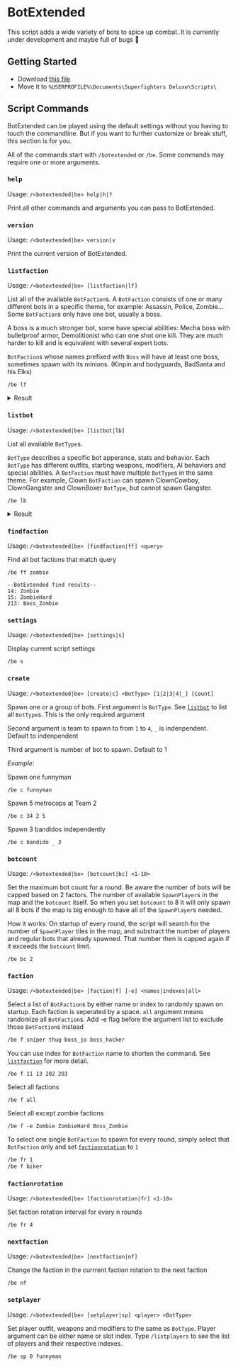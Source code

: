 # BotExtended

This script adds a wide variety of bots to spice up combat. It is currently
under development and maybe full of bugs :bug:

<!-- ## Features
- **Large variety of bots**: 60+ new bots for you to fight. No more having to fight hard and expert bots all the time.
- **Bot faction:** Bots will be spawned in many different factions: Thug, Police, Soldier, Assassin, Zombie... to keep you engaging every round.
- **Bosses with special abilities:** Multiple bosses that have special abilities and unique starting weapons to ramp up challenge if you are getting bored of winning expert bots in vanilla.
- **Reaction with dialogue:** Bots can have dialogues depend on the context and evironment around it
- **Special weapons**: Some bots have special weapons that can not be found otherwise. Kill it and get the big reward or die trying! -->

## Getting Started

- Download [this file](src/BotExtended/BotExtended.txt)
- Move it to `%USERPROFILE%\Documents\Superfighters Deluxe\Scripts\`

<!-- ## Factions
 -->


## Script Commands

BotExtended can be played using the default settings without you having to touch the commandline. But if you want to further customize or break stuff, this section is for you.

All of the commands start with `/botextended` or `/be`. Some commands may require one or more arguments.

### `help`

Usage: `/<botextended|be> help|h|?`

Print all other commands and arguments you can pass to BotExtended.

### `version`

Usage: `/<botextended|be> version|v`

Print the current version of BotExtended.

### `listfaction`

Usage: `/<botextended|be> [listfaction|lf]`

List all of the available `BotFaction`s. A `BotFaction` consists of one or many different bots in a specific theme, for example: Assassin, Police, Zombie... Some `BotFaction`s only have one bot, usually a boss.

A boss is a much stronger bot, some have special abilities: Mecha boss with bulletproof armor, Demolitionist who can one shot one kill. They are much harder to kill and is equivalent with several expert bots.

`BotFaction`s whose names prefixed with `Boss` will have at least one boss, sometimes spawn with its minions. (Kinpin and bodyguards, BadSanta and his Elks)

```
/be lf
```


<details>
  <summary>Result</summary>

```
0: Assassin
1: Agent
2: Bandido
3: Biker
4: Clown
5: Cowboy
6: Gangster
7: Marauder
8: MetroCop
9: Police
10: PoliceSWAT
11: Sniper
12: Soldier
13: Thug
14: Zombie
15: ZombieHard
200: Boss_Demolitionist
201: Boss_Funnyman
202: Boss_Jo
203: Boss_Hacker
204: Boss_Incinerator
205: Boss_Kingpin
206: Boss_MadScientist
207: Boss_Meatgrinder
208: Boss_Mecha
209: Boss_MetroCop
210: Boss_Ninja
211: Boss_Santa
212: Boss_Teddybear
213: Boss_Zombie
```
</details>


### `listbot`

Usage: `/<botextended|be> [listbot|lb]`

List all available `BotType`s.

`BotType` describes a specific bot apperance, stats and behavior. Each `BotType` has different outfits, starting weapons, modifiers, AI behaviors and special abilities. A `BotFaction` must have multiple `BotType`s in the same theme. For example, Clown `BotFaction` can spawn ClownCowboy, ClownGangster and ClownBoxer `BotType`, but cannot spawn Gangster.

```
/be lb
```

<details>
    <summary>Result</summary>

```
0: None
1: AssassinMelee
2: AssassinRange
3: Agent
4: Agent2
5: Bandido
6: Biker
7: BikerHulk
8: Bodyguard
9: Bodyguard2
10: ClownBodyguard
11: ClownBoxer
12: ClownCowboy
13: ClownGangster
14: Cowboy
15: Demolitionist
16: Elf
17: Hacker
18: Jo
19: Fritzliebe
20: Funnyman
21: Gangster
22: GangsterHulk
23: Incinerator
24: Kingpin
25: Kriegb
26: MarauderBiker
27: MarauderCrazy
28: MarauderNaked
29: MarauderRifleman
30: MarauderRobber
31: MarauderTough
32: Meatgrinder
33: Mecha
34: MetroCop
35: MetroCop2
36: Mutant
37: NaziLabAssistant
38: NaziMuscleSoldier
39: NaziScientist
40: NaziSoldier
41: SSOfficer
42: Ninja
43: Police
44: PoliceSWAT
45: Santa
46: Sniper
47: Soldier
48: Soldier2
49: Teddybear
50: Babybear
51: Thug
52: ThugHulk
53: Zombie
54: ZombieAgent
55: ZombieBruiser
56: ZombieChild
57: ZombieFat
58: ZombieFighter
59: ZombieFlamer
60: ZombieGangster
61: ZombieNinja
62: ZombiePolice
63: ZombiePrussian
64: BaronVonHauptstein
65: ZombieSoldier
66: ZombieThug
67: ZombieWorker
```
</details>

### `findfaction`

Usage: `/<botextended|be> [findfaction|ff] <query>`

Find all bot factions that match query

```
/be ff zombie
```

```
--BotExtended find results--
14: Zombie
15: ZombieHard
213: Boss_Zombie
```

### `settings`

Usage: `/<botextended|be> [settings|s]`

Display current script settings

```
/be s
```

### `create`

Usage: `/<botextended|be> [create|c] <BotType> [1|2|3|4|_] [Count]`

Spawn one or a group of bots. First argument is `BotType`. See [`listbot`](#listbot) to list all `BotType`s. This is the only required argument

Second argument is team to spawn to from `1` to `4`, `_` is indenpendent. Default to indenpendent

Third argument is number of bot to spawn. Default to 1

*Example*:

Spawn one funnyman

```
/be c funnyman
```

Spawn 5 metrocops at Team 2

```
/be c 34 2 5
```

Spawn 3 bandidos independently

```
/be c bandido _ 3
```

### `botcount`

Usage: `/<botextended|be> [botcount|bc] <1-10>`

Set the maximum bot count for a round. Be aware the number of bots will be capped based on 2 factors. The number of available `SpawnPlayer`s in the map and the `botcount` itself. So when you set `botcount` to 8 it will only spawn all 8 bots if the map is big enough to have all of the `SpawnPlayer`s needed.

How it works: On startup of every round, the script will search for the number of `SpawnPlayer` tiles in the map, and substract the number of players and regular bots that already spawned. That number then is capped again if it exceeds the `botcount` limit.

```
/be bc 2
```

### `faction`

Usage: `/<botextended|be> [faction|f] [-e] <names|indexes|all>`

Select a list of `BotFaction`s by either name or index to randomly spawn on startup. Each faction is seperated by a space. `all` argument means randomize all `BotFaction`s. Add -e flag before the argument list to exclude those `BotFaction`s instead

```bash
/be f sniper thug boss_jo boss_hacker
```

You can use index for `BotFaction` name to shorten the command. See [`listfaction`](#listfaction) for more detail.

```
/be f 11 13 202 203
```

Select all factions

```
/be f all
```

Select all except zombie factions

```
/be f -e Zombie ZombieHard Boss_Zombie
```

To select one single `BotFaction` to spawn for every round, simply select that `BotFaction` only and set [`factionrotation`](#factionrotation) to `1`

```bash
/be fr 1
/be f biker
```

### `factionrotation`

Usage: `/<botextended|be> [factionrotation|fr] <1-10>`

Set faction rotation interval for every n rounds

```
/be fr 4
```

### `nextfaction`

Usage: `/<botextended|be> [nextfaction|nf]`

Change the faction in the currrent faction rotation to the next faction

```
/be nf
```

### `setplayer`

Usage: `/<botextended|be> [setplayer|sp] <player> <BotType>`

Set player outfit, weapons and modifiers to the same as `BotType`. Player argument can be either name or slot index. Type `/listplayers`
to see the list of players and their respective indexes.

```
/be sp 0 funnyman
```